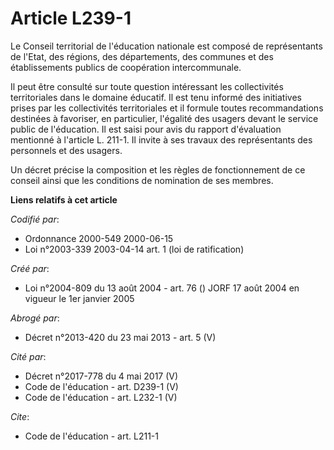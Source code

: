 # Article L239-1

Le Conseil territorial de l'éducation nationale est composé de représentants de l'Etat, des régions, des départements, des
communes et des établissements publics de coopération intercommunale.

Il peut être consulté sur toute question intéressant les collectivités territoriales dans le domaine éducatif. Il est tenu
informé des initiatives prises par les collectivités territoriales et il formule toutes recommandations destinées à
favoriser, en particulier, l'égalité des usagers devant le service public de l'éducation. Il est saisi pour avis du rapport
d'évaluation mentionné à l'article L. 211-1. Il invite à ses travaux des représentants des personnels et des usagers.

Un décret précise la composition et les règles de fonctionnement de ce conseil ainsi que les conditions de nomination de ses
membres.

**Liens relatifs à cet article**

_Codifié par_:

  - Ordonnance 2000-549 2000-06-15
  - Loi n°2003-339 2003-04-14 art. 1 (loi de ratification)

_Créé par_:

  - Loi n°2004-809 du 13 août 2004 - art. 76 () JORF 17 août 2004 en vigueur le 1er janvier 2005

_Abrogé par_:

  - Décret n°2013-420 du 23 mai 2013 - art. 5 (V)

_Cité par_:

  - Décret n°2017-778 du 4 mai 2017 (V)
  - Code de l'éducation - art. D239-1 (V)
  - Code de l'éducation - art. L232-1 (V)

_Cite_:

  - Code de l'éducation - art. L211-1
